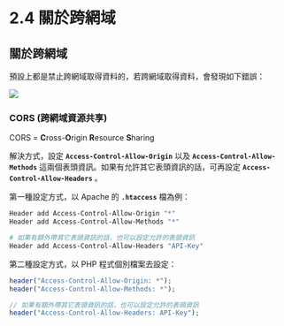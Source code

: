 # 2.4 關於跨網域

## 關於跨網域

預設上都是禁止跨網域取得資料的，若跨網域取得資料，會發現如下錯誤：

![](../.gitbook/assets/ajax\_cors\_blocked.png)



### CORS (跨網域資源共享)

CORS = **C**ross-**O**rigin **R**esource **S**haring

解決方式，設定 **`Access-Control-Allow-Origin`** 以及 **`Access-Control-Allow-Methods`** 這兩個表頭資訊。如果有允許其它表頭資訊的話，可再設定 **`Access-Control-Allow-Headers`** 。



第一種設定方式，以 Apache 的 **`.htaccess`** 檔為例：

```bash
Header add Access-Control-Allow-Origin "*"
Header add Access-Control-Allow-Methods "*"

# 如果有額外帶其它表頭資訊的話，也可以設定允許的表頭資訊
Header add Access-Control-Allow-Headers "API-Key"
```



第二種設定方式，以 PHP 程式個別檔案去設定：

```php
header("Access-Control-Allow-Origin: *");
header("Access-Control-Allow-Methods: *");

// 如果有額外帶其它表頭資訊的話，也可以設定允許的表頭資訊
header("Access-Control-Allow-Headers: API-Key");
```

